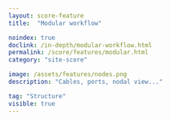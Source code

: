 ```yaml
---
layout: score-feature
title:  "Modular workflow"

noindex: true
doclink: /in-depth/modular-workflow.html
permalink: /score/features/modular.html
category: "site-score"

image: /assets/features/nodes.png
description: "Cables, ports, nodal view..."

tag: "Structure"
visible: true
---
```


